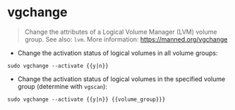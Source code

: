 # vgchange

> Change the attributes of a Logical Volume Manager (LVM) volume group.
> See also: `lvm`.
> More information: <https://manned.org/vgchange>

- Change the activation status of logical volumes in all volume groups:

`sudo vgchange --activate {{y|n}}`

- Change the activation status of logical volumes in the specified volume group (determine with `vgscan`):

`sudo vgchange --activate {{y|n}} {{volume_group}}}`
